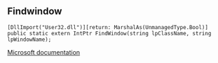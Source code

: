 ## Findwindow

```
[DllImport("User32.dll")][return: MarshalAs(UnmanagedType.Bool)]
public static extern IntPtr FindWindow(string lpClassName, string lpWindowName);
```

[Microsoft documentation](https://docs.microsoft.com/en-us/windows/win32/api/winuser/nf-winuser-findwindoww)
